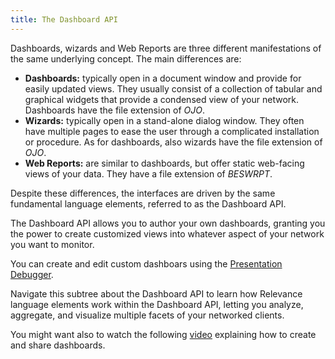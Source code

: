 ```yaml
---
title: The Dashboard API
---
```


Dashboards, wizards and Web Reports are three different manifestations of the same underlying concept. 
The main differences are:
- **Dashboards:** typically open in a document window and provide for easily
updated views. They usually consist of a collection of tabular and graphical
widgets that provide a condensed view of your network. Dashboards have the file extension of *OJO*<!--[OJO](./ojo_structure.html)-->.
- **Wizards:** typically open in a stand-alone dialog window. They often have
multiple pages to ease the user through a complicated installation or procedure.
As for dashboards, also wizards have the file extension of *OJO*<!--[OJO](./ojo_structure.html)-->.
- **Web Reports:** are similar to dashboards, but offer static web-facing views of your
data. They have a file extension of *BESWRPT*.


Despite these differences, the interfaces are driven by the same fundamental
language elements, referred to as the Dashboard API. 

The Dashboard API allows you to author your own dashboards,
granting you the power to create customized views into whatever aspect of your
network you want to monitor. 

You can create and edit custom dashboars using the [Presentation Debugger](../../tools/presentation_debugger.html).

Navigate this subtree about the Dashboard API to learn how Relevance language elements work within the Dashboard API, letting you analyze,
aggregate, and visualize multiple facets of your networked clients.

You might want also to watch the following [video](https://www.youtube.com/watch?v=uS_dL4CxCY0) explaining how to create and share dashboards.



